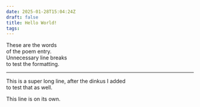 ```yaml
---
date: 2025-01-28T15:04:24Z
draft: false
title: Hello World!
tags:
---
```

These are the words  
of the poem entry.  
Unnecessary line breaks  
to test the formatting.  
___
This is a super long line, after the dinkus I added  
to test that as well.  

This line is on its own.